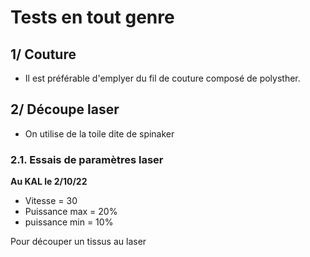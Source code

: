 # Tests en tout genre 

## 1/ Couture
 - Il est préférable d'emplyer du fil de couture composé de polysther. 



## 2/ Découpe laser
 - On utilise de la toile dite de spinaker
 
### 2.1. Essais de paramètres laser
**Au KAL le 2/10/22**

 - Vitesse = 30 
 - Puissance max = 20% 
 - puissance min = 10%
 
Pour découper un tissus au laser
